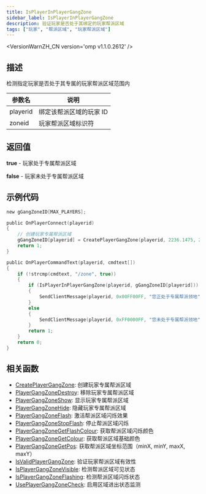 ```yaml
---
title: IsPlayerInPlayerGangZone
sidebar_label: IsPlayerInPlayerGangZone
description: 验证玩家是否处于其绑定的玩家帮派区域
tags: ["玩家", "帮派区域", "玩家帮派区域"]
---
```


<VersionWarnZH_CN version='omp v1.1.0.2612' />

## 描述

检测指定玩家是否处于其专属的玩家帮派区域范围内

| 参数名   | 说明                    |
| -------- | ----------------------- |
| playerid | 绑定该帮派区域的玩家 ID |
| zoneid   | 玩家帮派区域标识符      |

## 返回值

**true** - 玩家处于专属帮派区域

**false** - 玩家未处于专属帮派区域

## 示例代码

```c
new gGangZoneID[MAX_PLAYERS];

public OnPlayerConnect(playerid)
{
    // 创建玩家专属帮派区域
    gGangZoneID[playerid] = CreatePlayerGangZone(playerid, 2236.1475, 2424.7266, 2319.1636, 2502.4348);
    return 1;
}

public OnPlayerCommandText(playerid, cmdtext[])
{
    if (!strcmp(cmdtext, "/zone", true))
    {
        if (IsPlayerInPlayerGangZone(playerid, gGangZoneID[playerid]))
        {
            SendClientMessage(playerid, 0x00FF00FF, "您正处于专属帮派领地");
        }
        else
        {
            SendClientMessage(playerid, 0xFF0000FF, "您未处于专属帮派领地");
        }
        return 1;
    }
    return 0;
}
```

## 相关函数

- [CreatePlayerGangZone](CreatePlayerGangZone): 创建玩家专属帮派区域
- [PlayerGangZoneDestroy](PlayerGangZoneDestroy): 移除玩家专属帮派区域
- [PlayerGangZoneShow](PlayerGangZoneShow): 显示玩家专属帮派区域
- [PlayerGangZoneHide](PlayerGangZoneHide): 隐藏玩家专属帮派区域
- [PlayerGangZoneFlash](PlayerGangZoneFlash): 激活帮派区域闪烁效果
- [PlayerGangZoneStopFlash](PlayerGangZoneStopFlash): 停止帮派区域闪烁
- [PlayerGangZoneGetFlashColour](PlayerGangZoneGetFlashColour): 获取帮派区域闪烁颜色
- [PlayerGangZoneGetColour](PlayerGangZoneGetColour): 获取帮派区域基础颜色
- [PlayerGangZoneGetPos](PlayerGangZoneGetPos): 获取帮派区域坐标范围（minX, minY, maxX, maxY）
- [IsValidPlayerGangZone](IsValidPlayerGangZone): 验证玩家帮派区域有效性
- [IsPlayerGangZoneVisible](IsPlayerGangZoneVisible): 检测帮派区域可见状态
- [IsPlayerGangZoneFlashing](IsPlayerGangZoneFlashing): 检测帮派区域闪烁状态
- [UsePlayerGangZoneCheck](UsePlayerGangZoneCheck): 启用区域进出状态监测
